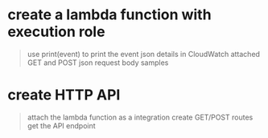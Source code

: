 # create a lambda function with execution role
  > use print(event) to print the event json details in CloudWatch
  > attached GET and POST json request body samples
  
# create HTTP API
  > attach the lambda function as a integration
  > create GET/POST routes
  > get the API endpoint
  
